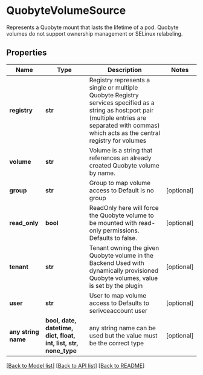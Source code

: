 # QuobyteVolumeSource

Represents a Quobyte mount that lasts the lifetime of a pod. Quobyte volumes do not support ownership management or SELinux relabeling.

## Properties
Name | Type | Description | Notes
------------ | ------------- | ------------- | -------------
**registry** | **str** | Registry represents a single or multiple Quobyte Registry services specified as a string as host:port pair (multiple entries are separated with commas) which acts as the central registry for volumes | 
**volume** | **str** | Volume is a string that references an already created Quobyte volume by name. | 
**group** | **str** | Group to map volume access to Default is no group | [optional] 
**read_only** | **bool** | ReadOnly here will force the Quobyte volume to be mounted with read-only permissions. Defaults to false. | [optional] 
**tenant** | **str** | Tenant owning the given Quobyte volume in the Backend Used with dynamically provisioned Quobyte volumes, value is set by the plugin | [optional] 
**user** | **str** | User to map volume access to Defaults to serivceaccount user | [optional] 
**any string name** | **bool, date, datetime, dict, float, int, list, str, none_type** | any string name can be used but the value must be the correct type | [optional]

[[Back to Model list]](../README.md#documentation-for-models) [[Back to API list]](../README.md#documentation-for-api-endpoints) [[Back to README]](../README.md)


